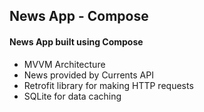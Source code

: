 ## News App - Compose
#### News App built using Compose

- MVVM Architecture
- News provided by Currents API
- Retrofit library for making HTTP requests
- SQLite for data caching

